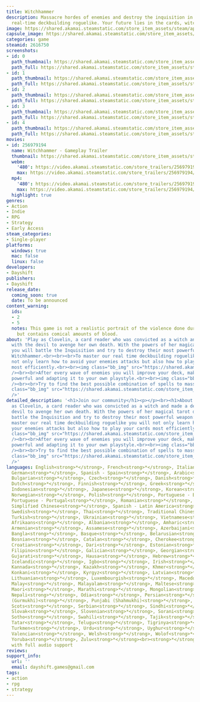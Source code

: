 ```yaml
---
title: Witchhammer
description: Massacre hordes of enemies and destroy the inquisition in our brutal
  real-time deckbuilding roguelike. Your future lies in the cards, witch!
image: https://shared.akamai.steamstatic.com/store_item_assets/steam/apps/2616750/header.jpg?t=1732742377
capsule_image: https://shared.akamai.steamstatic.com/store_item_assets/steam/apps/2616750/capsule_231x87.jpg?t=1732742377
categories: game
steamid: 2616750
screenshots:
- id: 0
  path_thumbnail: https://shared.akamai.steamstatic.com/store_item_assets/steam/apps/2616750/ss_43d6dea8148b32e26d3df0b8e3c197d8fa7aec23.600x338.jpg?t=1732742377
  path_full: https://shared.akamai.steamstatic.com/store_item_assets/steam/apps/2616750/ss_43d6dea8148b32e26d3df0b8e3c197d8fa7aec23.1920x1080.jpg?t=1732742377
- id: 1
  path_thumbnail: https://shared.akamai.steamstatic.com/store_item_assets/steam/apps/2616750/ss_5ce894323f0835c50b016b8e8c65a05f42b8163f.600x338.jpg?t=1732742377
  path_full: https://shared.akamai.steamstatic.com/store_item_assets/steam/apps/2616750/ss_5ce894323f0835c50b016b8e8c65a05f42b8163f.1920x1080.jpg?t=1732742377
- id: 2
  path_thumbnail: https://shared.akamai.steamstatic.com/store_item_assets/steam/apps/2616750/ss_ccd80912aba8cd52300740d8c0497aaa7f793be0.600x338.jpg?t=1732742377
  path_full: https://shared.akamai.steamstatic.com/store_item_assets/steam/apps/2616750/ss_ccd80912aba8cd52300740d8c0497aaa7f793be0.1920x1080.jpg?t=1732742377
- id: 3
  path_thumbnail: https://shared.akamai.steamstatic.com/store_item_assets/steam/apps/2616750/ss_237894daf4fcb816c55bac3bce97ecdddba8304a.600x338.jpg?t=1732742377
  path_full: https://shared.akamai.steamstatic.com/store_item_assets/steam/apps/2616750/ss_237894daf4fcb816c55bac3bce97ecdddba8304a.1920x1080.jpg?t=1732742377
- id: 4
  path_thumbnail: https://shared.akamai.steamstatic.com/store_item_assets/steam/apps/2616750/ss_c8c2ec4b531059a9203de66226c032a6c16b4f91.600x338.jpg?t=1732742377
  path_full: https://shared.akamai.steamstatic.com/store_item_assets/steam/apps/2616750/ss_c8c2ec4b531059a9203de66226c032a6c16b4f91.1920x1080.jpg?t=1732742377
movies:
- id: 256979194
  name: Witchhammer - Gameplay Trailer
  thumbnail: https://shared.akamai.steamstatic.com/store_item_assets/steam/apps/256979194/e7b812d443869854969d234644e520badcca32bd/movie_600x337.jpg?t=1732742370
  webm:
    '480': https://video.akamai.steamstatic.com/store_trailers/256979194/movie480_vp9.webm?t=1732742370
    max: https://video.akamai.steamstatic.com/store_trailers/256979194/movie_max_vp9.webm?t=1732742370
  mp4:
    '480': https://video.akamai.steamstatic.com/store_trailers/256979194/movie480.mp4?t=1732742370
    max: https://video.akamai.steamstatic.com/store_trailers/256979194/movie_max.mp4?t=1732742370
  highlight: true
genres:
- Action
- Indie
- RPG
- Strategy
- Early Access
steam_categories:
- Single-player
platforms:
  windows: true
  mac: false
  linux: false
developers:
- Dayshift
publishers:
- Dayshift
release_date:
  coming_soon: true
  date: To be announced
content_warning:
  ids:
  - 2
  - 5
  notes: This game is not a realistic portrait of the violence done during the inquisition
    but contains comical amounts of blood.
about: 'Play as Clovelin, a card reader who was convicted as a witch and made a deal
  with the devil to avenge her own death. With the powers of her magical tarot deck,
  you will battle the Inquisition and try to destroy their most powerful weapon: the
  Witchhammer.<br><br><br>To master our real time deckbuilding roguelike you will
  not only learn how to avoid your enemies attacks but also how to play your cards
  most efficiently.<br><br><img class="bb_img" src="https://shared.akamai.steamstatic.com/store_item_assets/steam/apps/2616750/extras/Witchhammer_gif1.1.gif?t=1732742377"
  /><br><br>After every wave of enemies you will improve your deck, making it more
  powerful and adapting it to your own playstyle.<br><br><img class="bb_img" src="https://shared.akamai.steamstatic.com/store_item_assets/steam/apps/2616750/extras/Witchhammer_gif3.1.gif?t=1732742377"
  /><br><br>Try to find the best possible combination of spells to massacre your enemies.<br><br><img
  class="bb_img" src="https://shared.akamai.steamstatic.com/store_item_assets/steam/apps/2616750/extras/Witchhammer_gif2.1.gif?t=1732742377"
  />'
detailed_description: '<h1>Join our community</h1><p></p><br><h1>About the Game</h1>Play
  as Clovelin, a card reader who was convicted as a witch and made a deal with the
  devil to avenge her own death. With the powers of her magical tarot deck, you will
  battle the Inquisition and try to destroy their most powerful weapon: the Witchhammer.<br><br><br>To
  master our real time deckbuilding roguelike you will not only learn how to avoid
  your enemies attacks but also how to play your cards most efficiently.<br><br><img
  class="bb_img" src="https://shared.akamai.steamstatic.com/store_item_assets/steam/apps/2616750/extras/Witchhammer_gif1.1.gif?t=1732742377"
  /><br><br>After every wave of enemies you will improve your deck, making it more
  powerful and adapting it to your own playstyle.<br><br><img class="bb_img" src="https://shared.akamai.steamstatic.com/store_item_assets/steam/apps/2616750/extras/Witchhammer_gif3.1.gif?t=1732742377"
  /><br><br>Try to find the best possible combination of spells to massacre your enemies.<br><br><img
  class="bb_img" src="https://shared.akamai.steamstatic.com/store_item_assets/steam/apps/2616750/extras/Witchhammer_gif2.1.gif?t=1732742377"
  />'
languages: English<strong>*</strong>, French<strong>*</strong>, Italian<strong>*</strong>,
  German<strong>*</strong>, Spanish - Spain<strong>*</strong>, Arabic<strong>*</strong>,
  Bulgarian<strong>*</strong>, Czech<strong>*</strong>, Danish<strong>*</strong>,
  Dutch<strong>*</strong>, Finnish<strong>*</strong>, Greek<strong>*</strong>, Hungarian<strong>*</strong>,
  Indonesian<strong>*</strong>, Japanese<strong>*</strong>, Korean<strong>*</strong>,
  Norwegian<strong>*</strong>, Polish<strong>*</strong>, Portuguese - Brazil<strong>*</strong>,
  Portuguese - Portugal<strong>*</strong>, Romanian<strong>*</strong>, Russian<strong>*</strong>,
  Simplified Chinese<strong>*</strong>, Spanish - Latin America<strong>*</strong>,
  Swedish<strong>*</strong>, Thai<strong>*</strong>, Traditional Chinese<strong>*</strong>,
  Turkish<strong>*</strong>, Ukrainian<strong>*</strong>, Vietnamese<strong>*</strong>,
  Afrikaans<strong>*</strong>, Albanian<strong>*</strong>, Amharic<strong>*</strong>,
  Armenian<strong>*</strong>, Assamese<strong>*</strong>, Azerbaijani<strong>*</strong>,
  Bangla<strong>*</strong>, Basque<strong>*</strong>, Belarusian<strong>*</strong>,
  Bosnian<strong>*</strong>, Catalan<strong>*</strong>, Cherokee<strong>*</strong>,
  Croatian<strong>*</strong>, Dari<strong>*</strong>, Estonian<strong>*</strong>,
  Filipino<strong>*</strong>, Galician<strong>*</strong>, Georgian<strong>*</strong>,
  Gujarati<strong>*</strong>, Hausa<strong>*</strong>, Hebrew<strong>*</strong>, Hindi<strong>*</strong>,
  Icelandic<strong>*</strong>, Igbo<strong>*</strong>, Irish<strong>*</strong>, K'iche'<strong>*</strong>,
  Kannada<strong>*</strong>, Kazakh<strong>*</strong>, Khmer<strong>*</strong>, Kinyarwanda<strong>*</strong>,
  Konkani<strong>*</strong>, Kyrgyz<strong>*</strong>, Latvian<strong>*</strong>,
  Lithuanian<strong>*</strong>, Luxembourgish<strong>*</strong>, Macedonian<strong>*</strong>,
  Malay<strong>*</strong>, Malayalam<strong>*</strong>, Maltese<strong>*</strong>,
  Maori<strong>*</strong>, Marathi<strong>*</strong>, Mongolian<strong>*</strong>,
  Nepali<strong>*</strong>, Odia<strong>*</strong>, Persian<strong>*</strong>, Punjabi
  (Gurmukhi)<strong>*</strong>, Punjabi (Shahmukhi)<strong>*</strong>, Quechua<strong>*</strong>,
  Scots<strong>*</strong>, Serbian<strong>*</strong>, Sindhi<strong>*</strong>, Sinhala<strong>*</strong>,
  Slovak<strong>*</strong>, Slovenian<strong>*</strong>, Sorani<strong>*</strong>,
  Sotho<strong>*</strong>, Swahili<strong>*</strong>, Tajik<strong>*</strong>, Tamil<strong>*</strong>,
  Tatar<strong>*</strong>, Telugu<strong>*</strong>, Tigrinya<strong>*</strong>, Tswana<strong>*</strong>,
  Turkmen<strong>*</strong>, Urdu<strong>*</strong>, Uyghur<strong>*</strong>, Uzbek<strong>*</strong>,
  Valencian<strong>*</strong>, Welsh<strong>*</strong>, Wolof<strong>*</strong>, Xhosa<strong>*</strong>,
  Yoruba<strong>*</strong>, Zulu<strong>*</strong><br><strong>*</strong>languages
  with full audio support
reviews:
support_info:
  url: ''
  email: dayshift.games@gmail.com
tags:
- action
- rpg
- strategy
---
```

